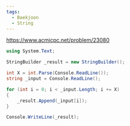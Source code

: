 ```yaml
---
tags:
  - Baekjoon
  - String
---
```

https://www.acmicpc.net/problem/23080
```C#
using System.Text;

StringBuilder _result = new StringBuilder();

int X = int.Parse(Console.ReadLine());
string _input = Console.ReadLine();

for (int i = 0; i < _input.Length; i += X)
{
    _result.Append(_input[i]);
}

Console.WriteLine(_result);
```
